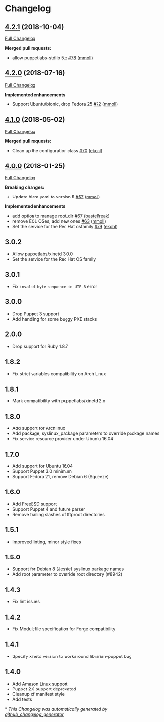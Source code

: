 # Changelog

## [4.2.1](https://github.com/theforeman/puppet-tftp/tree/4.2.1) (2018-10-04)

[Full Changelog](https://github.com/theforeman/puppet-tftp/compare/4.2.0...4.2.1)

**Merged pull requests:**

- allow puppetlabs-stdlib 5.x [\#78](https://github.com/theforeman/puppet-tftp/pull/78) ([mmoll](https://github.com/mmoll))

## [4.2.0](https://github.com/theforeman/puppet-tftp/tree/4.2.0) (2018-07-16)

[Full Changelog](https://github.com/theforeman/puppet-tftp/compare/4.1.0...4.2.0)

**Implemented enhancements:**

- Support Ubuntu/bionic, drop Fedora 25 [\#72](https://github.com/theforeman/puppet-tftp/pull/72) ([mmoll](https://github.com/mmoll))

## [4.1.0](https://github.com/theforeman/puppet-tftp/tree/4.1.0) (2018-05-02)

[Full Changelog](https://github.com/theforeman/puppet-tftp/compare/4.0.0...4.1.0)

**Merged pull requests:**

- Clean up the configuration class [\#70](https://github.com/theforeman/puppet-tftp/pull/70) ([ekohl](https://github.com/ekohl))

## [4.0.0](https://github.com/theforeman/puppet-tftp/tree/4.0.0) (2018-01-25)

[Full Changelog](https://github.com/theforeman/puppet-tftp/compare/3.0.2...4.0.0)

**Breaking changes:**

- Update hiera yaml to version 5 [\#57](https://github.com/theforeman/puppet-tftp/pull/57) ([mmoll](https://github.com/mmoll))

**Implemented enhancements:**

- add option to manage root\_dir [\#67](https://github.com/theforeman/puppet-tftp/pull/67) ([bastelfreak](https://github.com/bastelfreak))
- remove EOL OSes, add new ones [\#63](https://github.com/theforeman/puppet-tftp/pull/63) ([mmoll](https://github.com/mmoll))
- Set the service for the Red Hat osfamily [\#59](https://github.com/theforeman/puppet-tftp/pull/59) ([ekohl](https://github.com/ekohl))

## 3.0.2
* Allow puppetlabs/xinetd 3.0.0
* Set the service for the Red Hat OS family

## 3.0.1
* Fix `invalid byte sequence in UTF-8` error

## 3.0.0
* Drop Puppet 3 support
* Add handling for some buggy PXE stacks

## 2.0.0
* Drop support for Ruby 1.8.7

## 1.8.2
* Fix strict variables compatibility on Arch Linux

## 1.8.1
* Mark compatibility with puppetlabs/xinetd 2.x

## 1.8.0
* Add support for Archlinux
* Add package, syslinux_package parameters to override package names
* Fix service resource provider under Ubuntu 16.04

## 1.7.0
* Add support for Ubuntu 16.04
* Support Puppet 3.0 minimum
* Support Fedora 21, remove Debian 6 (Squeeze)

## 1.6.0
* Add FreeBSD support
* Support Puppet 4 and future parser
* Remove trailing slashes of tftproot directories

## 1.5.1
* Improved linting, minor style fixes

## 1.5.0
* Support for Debian 8 (Jessie) syslinux package names
* Add root parameter to override root directory (#8942)

## 1.4.3
* Fix lint issues

## 1.4.2
* Fix Modulefile specification for Forge compatibility

## 1.4.1
* Specify xinetd version to workaround librarian-puppet bug

## 1.4.0
* Add Amazon Linux support
* Puppet 2.6 support deprecated
* Cleanup of manifest style
* Add tests


\* *This Changelog was automatically generated by [github_changelog_generator](https://github.com/skywinder/Github-Changelog-Generator)*
